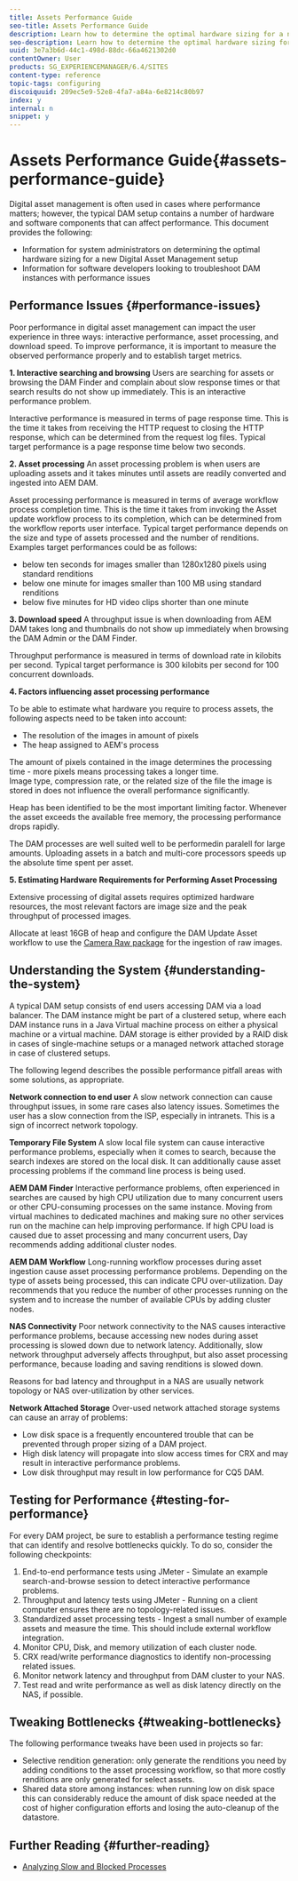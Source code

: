```yaml
---
title: Assets Performance Guide
seo-title: Assets Performance Guide
description: Learn how to determine the optimal hardware sizing for a new Digital Asset Management (DAM) setup and how to troubleshoot performance issues
seo-description: Learn how to determine the optimal hardware sizing for a new Digital Asset Management (DAM) setup and how to troubleshoot performance issues
uuid: 3e7a3b6d-44c1-498d-88dc-66a4621302d0
contentOwner: User
products: SG_EXPERIENCEMANAGER/6.4/SITES
content-type: reference
topic-tags: configuring
discoiquuid: 209ec5e9-52e8-4fa7-a84a-6e8214c80b97
index: y
internal: n
snippet: y
---
```


# Assets Performance Guide{#assets-performance-guide}

Digital asset management is often used in cases where performance matters; however, the typical DAM setup contains a number of hardware and software components that can affect performance. This document provides the following:

* Information for system administrators on determining the optimal hardware sizing for a new Digital Asset Management setup
* Information for software developers looking to troubleshoot DAM instances with performance issues

## Performance Issues {#performance-issues}

Poor performance in digital asset management can impact the user experience in three ways: interactive performance, asset processing, and download speed. To improve performance, it is important to measure the observed performance properly and to establish target metrics.

**1. Interactive searching and browsing** Users are searching for assets or browsing the DAM Finder and complain about slow response times or that search results do not show up immediately. This is an interactive performance problem.

Interactive performance is measured in terms of page response time. This is the time it takes from receiving the HTTP request to closing the HTTP response, which can be determined from the request log files. Typical target performance is a page response time below two seconds.

**2. Asset processing** An asset processing problem is when users are uploading assets and it takes minutes until assets are readily converted and ingested into AEM DAM.

Asset processing performance is measured in terms of average workflow process completion time. This is the time it takes from invoking the Asset update workflow process to its completion, which can be determined from the workflow reports user interface. Typical target performance depends on the size and type of assets processed and the number of renditions. Examples target performances could be as follows:

* below ten seconds for images smaller than 1280x1280 pixels using standard renditions
* below one minute for images smaller than 100 MB using standard renditions
* below five minutes for HD video clips shorter than one minute

**3. Download speed** A throughput issue is when downloading from AEM DAM takes long and thumbnails do not show up immediately when browsing the DAM Admin or the DAM Finder.

Throughput performance is measured in terms of download rate in kilobits per second. Typical target performance is 300 kilobits per second for 100 concurrent downloads.

**4. Factors influencing asset processing performance**

To be able to estimate what hardware you require to process assets, the following aspects need to be taken into account:

* The resolution of the images in amount of pixels
* The heap assigned to AEM's process

The amount of pixels contained in the image determines the processing time - more pixels means processing takes a longer time.  
Image type, compression rate, or the related size of the file the image is stored in does not influence the overall performance significantly.

Heap has been identified to be the most important limiting factor. Whenever the asset exceeds the available free memory, the processing performance drops rapidly.

The DAM processes are well suited well to be performedin paralell for large amounts. Uploading assets in a batch and multi-core processors speeds up the absolute time spent per asset.

**5. Estimating Hardware Requirements for Performing Asset Processing**

Extensive processing of digital assets requires optimized hardware resources, the most relevant factors are image size and the peak throughput of processed images.

Allocate at least 16GB of heap and configure the DAM Update Asset workflow to use the [Camera Raw package](../../../assets/using/camera-raw.md) for the ingestion of raw images.

## Understanding the System {#understanding-the-system}

A typical DAM setup consists of end users accessing DAM via a load balancer. The DAM instance might be part of a clustered setup, where each DAM instance runs in a Java Virtual machine process on either a physical machine or a virtual machine. DAM storage is either provided by a RAID disk in cases of single-machine setups or a managed network attached storage in case of clustered setups.

<!--
Comment Type: draft

<img alt="CQ5 DAM Architecture and Performance Pitfalls" imageRotate="0" src="assets/chlimage_1-70.png" title="DAM Architecture" />
-->

The following legend describes the possible performance pitfall areas with some solutions, as appropriate.

**Network connection to end user** A slow network connection can cause throughput issues, in some rare cases also latency issues. Sometimes the user has a slow connection from the ISP, especially in intranets. This is a sign of incorrect network topology.

**Temporary File System** A slow local file system can cause interactive performance problems, especially when it comes to search, because the search indexes are stored on the local disk. It can additionally cause asset processing problems if the command line process is being used.

**AEM DAM Finder** Interactive performance problems, often experienced in searches are caused by high CPU utilization due to many concurrent users or other CPU-consuming processes on the same instance. Moving from virtual machines to dedicated machines and making sure no other services run on the machine can help improving performance. If high CPU load is caused due to asset processing and many concurrent users, Day recommends adding additional cluster nodes.

**AEM DAM Workflow** Long-running workflow processes during asset ingestion cause asset processing performance problems. Depending on the type of assets being processed, this can indicate CPU over-utilization. Day recommends that you reduce the number of other processes running on the system and to increase the number of available CPUs by adding cluster nodes.

**NAS Connectivity** Poor network connectivity to the NAS causes interactive performance problems, because accessing new nodes during asset processing is slowed down due to network latency. Additionally, slow network throughput adversely affects throughput, but also asset processing performance, because loading and saving renditions is slowed down.

Reasons for bad latency and throughput in a NAS are usually network topology or NAS over-utilization by other services.

**Network Attached Storage** Over-used network attached storage systems can cause an array of problems:

* Low disk space is a frequently encountered trouble that can be prevented through proper sizing of a DAM project.
* High disk latency will propagate into slow access times for CRX and may result in interactive performance problems.  
* Low disk throughput may result in low performance for CQ5 DAM.

## Testing for Performance {#testing-for-performance}

For every DAM project, be sure to establish a performance testing regime that can identify and resolve bottlenecks quickly. To do so, consider the following checkpoints:

1. End-to-end performance tests using JMeter - Simulate an example search-and-browse session to detect interactive performance problems.
1. Throughput and latency tests using JMeter - Running on a client computer ensures there are no topology-related issues.
1. Standardized asset processing tests - Ingest a small number of example assets and measure the time. This should include external workflow integration.
1. Monitor CPU, Disk, and memory utilization of each cluster node.
1. CRX read/write performance diagnostics to identify non-processing related issues.
1. Monitor network latency and throughput from DAM cluster to your NAS.
1. Test read and write performance as well as disk latency directly on the NAS, if possible.

## Tweaking Bottlenecks {#tweaking-bottlenecks}

The following performance tweaks have been used in projects so far:

* Selective rendition generation: only generate the renditions you need by adding conditions to the asset processing workflow, so that more costly renditions are only generated for select assets.
* Shared data store among instances: when running low on disk space this can considerably reduce the amount of disk space needed at the cost of higher configuration efforts and losing the auto-cleanup of the datastore.

## Further Reading {#further-reading}

* [Analyzing Slow and Blocked Processes](/content/help/en/experience-manager/kb/AnalyzeSlowAndBlockedProcesses)

